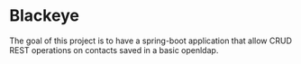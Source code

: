 # Blackeye

The goal of this project is to have a spring-boot application that allow CRUD REST operations on contacts saved in a basic openldap.
